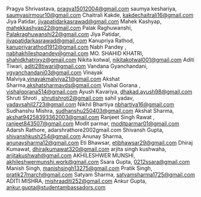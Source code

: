 Pragya Shrivastava, pragya15012004@gmail.com
saumya keshariya, saumyasirmour10@gmail.com
Chaitrali Kakde, kakdechaitrali16@gmail.com
Jiya Patidar, jiyapatidarkasrawad@gmail.com
Mahek Kashyap, mahekkashyap22@gmail.com
Palak Raghuwanshi, Palakraghuwanshi22@gmail.com
Jiya Patidar, jiyapatidarkasrawad@gmail.com
Kanupriya Rathod, kanupriyarathod1912@gmail.com
Nabh Pandey , nabhakhileshpandey@gmail.com
MO. SHAHID KHATRI, shahidkhatrixyz@gmail.com
Nikita kotwal, nikitakotwal001@gmail.com
Aditi Tiwari, aditi28tiwari@gmail.com
Vandana Gyanchandani, vgyanchandani03@gmail.com
Vinayak Malviya,vinayakmalviya21@gmail.com
Akshat Sharma,akshatsharmavds@gmail.com
Vishal Gorana , vishalgorana514@gmail.com
Ayush Kavariya, dhakad.ayush98@gmail.com
Shruti Shroti , shrutishroti2@gmail.com
sahil yadav, yadavsahil2723@gmail.com
Nikhil Bhartiya nbhartiya16@gmail.com
Sudhanshu Mishra, sudhanshu250403@gmail.com
Akshat Sharma, akshat94258393362003@gmail.com
Ranjeet Singh Rawat , ranjeet843507@gmail.com
Modit parmar, moditparmar01@gmail.com
Adarsh Rathore, adarshrathore2002gmail.com
Shivansh Gupta, shivanshkush254@gmail.com
Anunay Sharma, anunaysharma12@gmail.com
Eti Bhawsar, etibhawsar29@gmail.com
Dhiraj Kumawat, dhirajkumawat320@gmail.com
arjita singh kushwaha, arjitakushwah@gmail.com
AKHILESHWER MUNSHI, akhileshwermunshi.work@gmail.com
Ssara Gupta, 0212ssara@gmail.com
Manish Singh, manishsingh13275@gmail.com
Pratik Singh, pratik27march@gmail.com
Satyam Sharma, satyamsharma1725@gmail.com
ADITI MISHRA, mishraaditi252@gmail.com
Ankur Gupta, ankur.gupta@studentambassadors.com